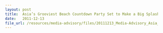 ```yaml
---
layout: post
title:  Asia’s Grooviest Beach Countdown Party Set to Make a Big Splash
date:   2011-12-13
file_url: /resources/media-advisory/files/20111213_Media-Advisory_Asia_Grooviest_Beach_Countdown_Party_set_to_make_Big_Splash.pdf
---
```


